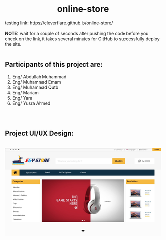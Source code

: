 <h1 align="center">online-store</h1>
testing link: https://cleverflare.github.io/online-store/ 
<br><br>
<b>NOTE:</b> wait for a couple of seconds after pushing the code before you check on the link, it takes several minutes for GitHub to successfully deploy the site.
<br><br>
<h2>Participants of this project are:</h2>
<ol type="1">
  <li>Eng/ Abdullah Muhammad</li>
  <li>Eng/ Muhammad Emam</li>
  <li>Eng/ Muhammad Qutb</li>
  <li>Eng/ Mariam</li>
  <li>Eng/ Yara</li>
  <li>Eng/ Yusra Ahmed</li>
</ol>
<br><br>
<h2>Project UI/UX Design:</h2><br>
<img src="/photos/WhatsApp Image 2022-04-20 at 1.32.46 AM.jpeg">
